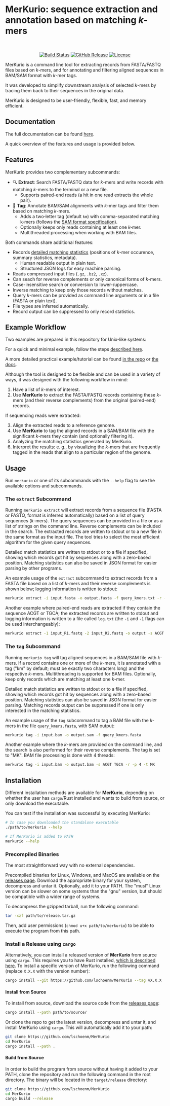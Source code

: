 # MerKurio: sequence extraction and annotation based on matching _k_-mers

</br>
<p align="center">    
    <a href="https://github.com/lschoenm/MerKurio/actions"><img alt="Build Status" src="https://img.shields.io/github/actions/workflow/status/lschoenm/MerKurio/tests.yml"></a>
    <a href="https://github.com/lschoenm/MerKurio/releases/latest"><img alt="GitHub Release" src="https://img.shields.io/github/v/release/lschoenm/MerKurio"></a>
    <a href="https://github.com/lschoenm/MerKurio/blob/master/LICENSE"><img alt="License" src="https://img.shields.io/badge/license-MIT-blue"></a>
</p>

MerKurio is a command line tool for extracting records from FASTA/FASTQ files based on _k_-mers, and for annotating and filtering aligned sequences in BAM/SAM format with _k_-mer tags.

It was developed to simplify downstream analysis of selected _k_-mers by tracing them back to their sequences in the original data.

MerKurio is designed to be user-friendly, flexible, fast, and memory efficient.

## Documentation

The full documentation can be found [here](https://lschoenm.github.io/MerKurio/).

A quick overview of the features and usage is provided below.

## Features

MerKurio provides two complementary subcommands:

- 🔍 **Extract**: Search FASTA/FASTQ data for _k_-mers and write records with matching _k_-mers to the terminal or a new file.
  - Supports paired-end reads (a hit in one read extracts the whole pair).
- 📑 **Tag**: Annotate BAM/SAM alignments with _k_-mer tags and filter them based on matching _k_-mers.
  - Adds a two‑letter tag (default `km`) with comma-separated matching k‑mers (follows the [SAM format specification](https://samtools.github.io/hts-specs/SAMtags.pdf)).
  - Optionally keeps only reads containing at least one _k_‑mer.
  - Multithreaded processing when working with BAM files.

Both commands share additional features:

- Records [detailed matching statistics](https://lschoenm.github.io/MerKurio/log.html) (positions of _k_-mer occurence, summary statistics, metadata).
  - Human readable output in plain text.
  - Structured JSON logs for easy machine parsing.
- Reads compressed input files (`.gz`, `.bz2`, `.xz`).
- Can seach for reverse complements or only canonical forms of _k_-mers.
- Case-insensitive search or conversion to lower-/uppercase.
- Inverse matching to keep only those records without matches.
- Query _k_-mers can be provided as command line arguments or in a file (FASTA or plain text).
- File types are inferred automatically.
- Record output can be suppressed to only record statistics.

## Example Workflow

Two examples are prepared in this repository for Unix-like systems:

For a quick and minimal example, follow the steps [described here](https://github.com/lschoenm/MerKurio/tree/master/example-minimal).

A more detailed practical example/tutorial can be found [in the repo](https://github.com/lschoenm/MerKurio/tree/master/example-workflow/) or [the docs](https://lschoenm.github.io/MerKurio/practical-tutorial.html).

Although the tool is designed to be flexible and can be used in a variety of ways, it was designed with the following workflow in mind:

1. Have a list of _k_-mers of interest.
2. Use **MerKurio** to extract the FASTA/FASTQ records containing these _k_-mers (and their reverse complements) from the original (paired-end) records.

If sequencing reads were extracted:

3. Align the extracted reads to a reference genome.
4. Use **MerKurio** to tag the aligned records in a SAM/BAM file with the significant _k_-mers they contain (and optionally filtering it).
5. Analyzing the matching statistics generated by MerKurio.
6. Interpret the results: e. g., by visualizing the _k_-mers that are frequently tagged in the reads that align to a particular region of the genome.

## Usage

Run `merkurio` or one of its subcommands with the `--help` flag to see the available options and subcommands.

### The `extract` Subcommand

Running `merkurio extract` will extract records from a sequence file (FASTA or FASTQ, format is inferred automatically) based on a list of query sequences (_k_-mers). The query sequences can be provided in a file or as a list of strings on the command line. Reverse complements can be included in the search. The extracted records are written to stdout or to a new file in the same format as the input file. The tool tries to select the most efficient algorithm for the given query sequences.

Detailed match statistics are written to stdout or to a file if specified, showing which records got hit by sequences along with a zero-based position. Matching statistics can also be saved in JSON format for easier parsing by other programs.

An example usage of the `extract` subcommand to extract records from a FASTA file based on a list of _k_-mers and their reverse complements is shown below; logging information is written to stdout:

```bash
merkurio extract -i input.fasta -o output.fasta -f query_kmers.txt -r -l
```

Another example where paired-end reads are extracted if they contain the sequence ACGT or TGCA; the extracted records are written to stdout and logging information is written to a file called `log.txt` (the `-i` and `-1` flags can be used interchangeably):

```bash
merkurio extract -1 input_R1.fastq -2 input_R2.fastq -o output -s ACGT TGCA -l log.txt
```

### The `tag` Subcommand

Running `merkurio tag` will tag aligned sequences in a BAM/SAM file with _k_-mers. If a record contains one or more of the _k_-mers, it is annotated with a tag ("km" by default; must be exactly two characters long) and the respective _k_-mers. Multithreading is supported for BAM files. Optionally, keep only records which are matching at least one _k_-mer.

Detailed match statistics are written to stdout or to a file if specified, showing which records got hit by sequences along with a zero-based position. Matching statistics can also be saved in JSON format for easier parsing. Matching records output can be suppressed if one is only interested in the matching statistics.

An example usage of the `tag` subcommand to tag a BAM file with the _k_-mers in the file `query_kmers.fasta`, with SAM output:

```bash
merkurio tag -i input.bam -o output.sam -f query_kmers.fasta
```

Another example where the _k_-mers are provided on the command line, and the search is also performed for their reverse complements. The tag is set to "MK". BAM file processing is done with 4 threads:

```bash
merkurio tag -i input.bam -o output.bam -s ACGT TGCA -r -p 4 -t MK
```

## Installation

Different installation methods are available for **MerKurio**, depending on whether the user has `cargo`/Rust installed and wants to build from source, or only download the executable.

You can test if the installation was successful by executing MerKurio:

```bash
# In case you downloaded the standalone executable
./path/to/merkurio --help

# If MerKurio is added to PATH
merkurio --help
```

### Precompiled Binaries

The most straightforward way with no external dependencies.

Precompiled binaries for Linux, Windows, and MacOS are available on the [releases page](https://github.com/lschoenm/MerKurio/releases). Download the appropriate binary for your system, decompress and untar it. Optionally, add it to your PATH. The "musl" Linux version can be slower on some systems than the "gnu" version, but should be compatible with a wider range of systems.

To decompress the gzipped tarball, run the following command:

```bash
tar -xzf path/to/release.tar.gz
```

Then, add user permissions (`chmod u+x path/to/merkurio`) to be able to execute the program from this path.

### Install a Release using `cargo`

Alternatively, you can install a released version of **MerKurio** from source using `cargo`. This requires you to have Rust installed, [which is described here](https://doc.rust-lang.org/cargo/getting-started/installation.html). To install a specific version of MerKurio, run the following command (replace `X.X.X` with the version number):

```bash
cargo install --git https://github.com/lschoenm/MerKurio --tag vX.X.X
```

#### Install from Source

To install from source, download the source code from the [releases page](https://github.com/lschoenm/MerKurio/releases):

```bash
cargo install --path path/to/source/
```

Or clone the repo to get the latest version, decompress and untar it, and install MerKurio using `cargo`. This will automatically add it to your path:

```bash
git clone https://github.com/lschoenm/MerKurio
cd MerKurio
cargo install --path .
```

#### Build from Source

In order to build the program from source without having it added to your PATH, clone the repository and run the following command in the root directory. The binary will be located in the `target/release` directory:

```bash
git clone https://github.com/lschoenm/MerKurio
cd MerKurio
cargo build --release
```
